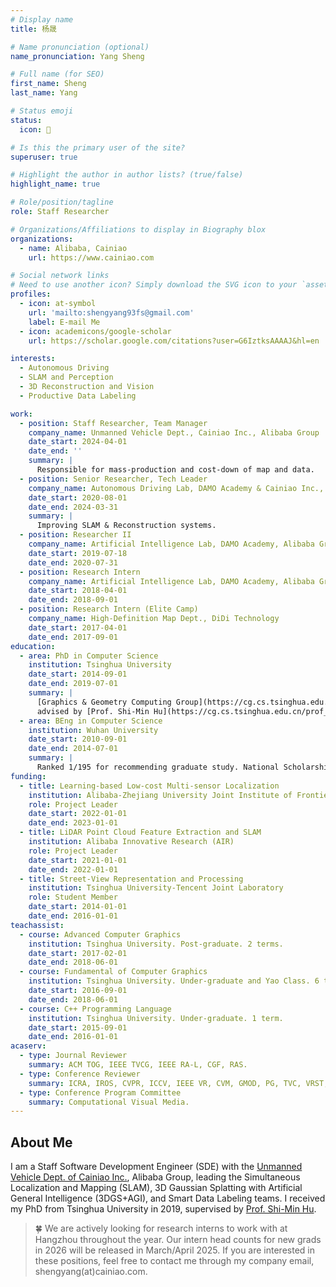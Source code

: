 ```yaml
---
# Display name
title: 杨晟

# Name pronunciation (optional)
name_pronunciation: Yang Sheng

# Full name (for SEO)
first_name: Sheng
last_name: Yang

# Status emoji
status:
  icon: 🥤

# Is this the primary user of the site?
superuser: true

# Highlight the author in author lists? (true/false)
highlight_name: true

# Role/position/tagline
role: Staff Researcher

# Organizations/Affiliations to display in Biography blox
organizations:
  - name: Alibaba, Cainiao
    url: https://www.cainiao.com

# Social network links
# Need to use another icon? Simply download the SVG icon to your `assets/media/icons/` folder.
profiles:
  - icon: at-symbol
    url: 'mailto:shengyang93fs@gmail.com'
    label: E-mail Me
  - icon: academicons/google-scholar
    url: https://scholar.google.com/citations?user=G6IztksAAAAJ&hl=en

interests:
  - Autonomous Driving
  - SLAM and Perception
  - 3D Reconstruction and Vision
  - Productive Data Labeling

work:
  - position: Staff Researcher, Team Manager
    company_name: Unmanned Vehicle Dept., Cainiao Inc., Alibaba Group
    date_start: 2024-04-01
    date_end: ''
    summary: |
      Responsible for mass-production and cost-down of map and data.
  - position: Senior Researcher, Tech Leader
    company_name: Autonomous Driving Lab, DAMO Academy & Cainiao Inc., Alibaba Group
    date_start: 2020-08-01
    date_end: 2024-03-31
    summary: |
      Improving SLAM & Reconstruction systems.
  - position: Researcher II
    company_name: Artificial Intelligence Lab, DAMO Academy, Alibaba Group
    date_start: 2019-07-18
    date_end: 2020-07-31
  - position: Research Intern
    company_name: Artificial Intelligence Lab, DAMO Academy, Alibaba Group
    date_start: 2018-04-01
    date_end: 2018-09-01
  - position: Research Intern (Elite Camp)
    company_name: High-Definition Map Dept., DiDi Technology
    date_start: 2017-04-01
    date_end: 2017-09-01
education:
  - area: PhD in Computer Science
    institution: Tsinghua University
    date_start: 2014-09-01
    date_end: 2019-07-01
    summary: |
      [Graphics & Geometry Computing Group](https://cg.cs.tsinghua.edu.cn/),
      advised by [Prof. Shi-Min Hu](https://cg.cs.tsinghua.edu.cn/prof_hu.htm).
  - area: BEng in Computer Science
    institution: Wuhan University
    date_start: 2010-09-01
    date_end: 2014-07-01
    summary: |
      Ranked 1/195 for recommending graduate study. National Scholarship.
funding:
  - title: Learning-based Low-cost Multi-sensor Localization
    institution: Alibaba-Zhejiang University Joint Institute of Frontier Technologies (AZFT)
    role: Project Leader
    date_start: 2022-01-01
    date_end: 2023-01-01
  - title: LiDAR Point Cloud Feature Extraction and SLAM
    institution: Alibaba Innovative Research (AIR)
    role: Project Leader
    date_start: 2021-01-01
    date_end: 2022-01-01
  - title: Street-View Representation and Processing
    institution: Tsinghua University-Tencent Joint Laboratory
    role: Student Member
    date_start: 2014-01-01
    date_end: 2016-01-01
teachassist:
  - course: Advanced Computer Graphics
    institution: Tsinghua University. Post-graduate. 2 terms.
    date_start: 2017-02-01
    date_end: 2018-06-01
  - course: Fundamental of Computer Graphics
    institution: Tsinghua University. Under-graduate and Yao Class. 6 terms.
    date_start: 2016-09-01
    date_end: 2018-06-01
  - course: C++ Programming Language
    institution: Tsinghua University. Under-graduate. 1 term.
    date_start: 2015-09-01
    date_end: 2016-01-01
acaserv:
  - type: Journal Reviewer
    summary: ACM TOG, IEEE TVCG, IEEE RA-L, CGF, RAS.
  - type: Conference Reviewer
    summary: ICRA, IROS, CVPR, ICCV, IEEE VR, CVM, GMOD, PG, TVC, VRST, IJPRAI, 3DV, etc.
  - type: Conference Program Committee
    summary: Computational Visual Media.
---
```


## About Me

I am a Staff Software Development Engineer (SDE) with the [Unmanned Vehicle Dept. of Cainiao Inc.](https://www.cainiao.com/technology-unmanned-vehicles.html), Alibaba Group, leading the Simultaneous Localization and Mapping (SLAM), 3D Gaussian Splatting with Artificial General Intelligence (3DGS+AGI), and Smart Data Labeling teams. I received my PhD from Tsinghua University in 2019, supervised by [Prof. Shi-Min Hu](https://cg.cs.tsinghua.edu.cn/prof_hu.htm).

> 🍀 We are actively looking for research interns to work with at Hangzhou throughout the year. Our intern head counts for new grads in 2026 will be released in March/April 2025. If you are interested in these positions, feel free to contact me through my company email, shengyang(at)cainiao.com.
